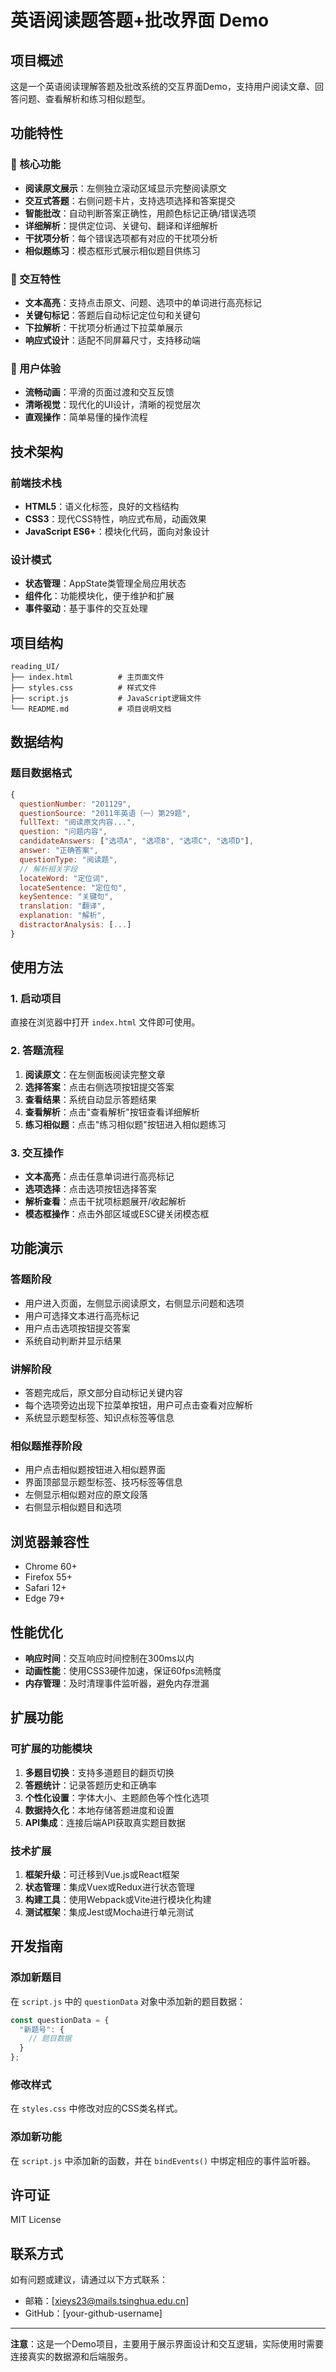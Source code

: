 # 英语阅读题答题+批改界面 Demo

## 项目概述

这是一个英语阅读理解答题及批改系统的交互界面Demo，支持用户阅读文章、回答问题、查看解析和练习相似题型。

## 功能特性

### 🎯 核心功能
- **阅读原文展示**：左侧独立滚动区域显示完整阅读原文
- **交互式答题**：右侧问题卡片，支持选项选择和答案提交
- **智能批改**：自动判断答案正确性，用颜色标记正确/错误选项
- **详细解析**：提供定位词、关键句、翻译和详细解析
- **干扰项分析**：每个错误选项都有对应的干扰项分析
- **相似题练习**：模态框形式展示相似题目供练习

### 🎨 交互特性
- **文本高亮**：支持点击原文、问题、选项中的单词进行高亮标记
- **关键句标记**：答题后自动标记定位句和关键句
- **下拉解析**：干扰项分析通过下拉菜单展示
- **响应式设计**：适配不同屏幕尺寸，支持移动端

### 📱 用户体验
- **流畅动画**：平滑的页面过渡和交互反馈
- **清晰视觉**：现代化的UI设计，清晰的视觉层次
- **直观操作**：简单易懂的操作流程

## 技术架构

### 前端技术栈
- **HTML5**：语义化标签，良好的文档结构
- **CSS3**：现代CSS特性，响应式布局，动画效果
- **JavaScript ES6+**：模块化代码，面向对象设计

### 设计模式
- **状态管理**：AppState类管理全局应用状态
- **组件化**：功能模块化，便于维护和扩展
- **事件驱动**：基于事件的交互处理

## 项目结构

```
reading_UI/
├── index.html          # 主页面文件
├── styles.css          # 样式文件
├── script.js           # JavaScript逻辑文件
└── README.md           # 项目说明文档
```

## 数据结构

### 题目数据格式
```javascript
{
  questionNumber: "201129",
  questionSource: "2011年英语（一）第29题",
  fullText: "阅读原文内容...",
  question: "问题内容",
  candidateAnswers: ["选项A", "选项B", "选项C", "选项D"],
  answer: "正确答案",
  questionType: "阅读题",
  // 解析相关字段
  locateWord: "定位词",
  locateSentence: "定位句",
  keySentence: "关键句",
  translation: "翻译",
  explanation: "解析",
  distractorAnalysis: [...]
}
```

## 使用方法

### 1. 启动项目
直接在浏览器中打开 `index.html` 文件即可使用。

### 2. 答题流程
1. **阅读原文**：在左侧面板阅读完整文章
2. **选择答案**：点击右侧选项按钮提交答案
3. **查看结果**：系统自动显示答题结果
4. **查看解析**：点击"查看解析"按钮查看详细解析
5. **练习相似题**：点击"练习相似题"按钮进入相似题练习

### 3. 交互操作
- **文本高亮**：点击任意单词进行高亮标记
- **选项选择**：点击选项按钮选择答案
- **解析查看**：点击干扰项标题展开/收起解析
- **模态框操作**：点击外部区域或ESC键关闭模态框

## 功能演示

### 答题阶段
- 用户进入页面，左侧显示阅读原文，右侧显示问题和选项
- 用户可选择文本进行高亮标记
- 用户点击选项按钮提交答案
- 系统自动判断并显示结果

### 讲解阶段
- 答题完成后，原文部分自动标记关键内容
- 每个选项旁边出现下拉菜单按钮，用户可点击查看对应解析
- 系统显示题型标签、知识点标签等信息

### 相似题推荐阶段
- 用户点击相似题按钮进入相似题界面
- 界面顶部显示题型标签、技巧标签等信息
- 左侧显示相似题对应的原文段落
- 右侧显示相似题目和选项

## 浏览器兼容性

- Chrome 60+
- Firefox 55+
- Safari 12+
- Edge 79+

## 性能优化

- **响应时间**：交互响应时间控制在300ms以内
- **动画性能**：使用CSS3硬件加速，保证60fps流畅度
- **内存管理**：及时清理事件监听器，避免内存泄漏

## 扩展功能

### 可扩展的功能模块
1. **多题目切换**：支持多道题目的翻页切换
2. **答题统计**：记录答题历史和正确率
3. **个性化设置**：字体大小、主题颜色等个性化选项
4. **数据持久化**：本地存储答题进度和设置
5. **API集成**：连接后端API获取真实题目数据

### 技术扩展
1. **框架升级**：可迁移到Vue.js或React框架
2. **状态管理**：集成Vuex或Redux进行状态管理
3. **构建工具**：使用Webpack或Vite进行模块化构建
4. **测试框架**：集成Jest或Mocha进行单元测试

## 开发指南

### 添加新题目
在 `script.js` 中的 `questionData` 对象中添加新的题目数据：

```javascript
const questionData = {
  "新题号": {
    // 题目数据
  }
};
```

### 修改样式
在 `styles.css` 中修改对应的CSS类名样式。

### 添加新功能
在 `script.js` 中添加新的函数，并在 `bindEvents()` 中绑定相应的事件监听器。

## 许可证

MIT License

## 联系方式

如有问题或建议，请通过以下方式联系：
- 邮箱：[xieys23@mails.tsinghua.edu.cn]
- GitHub：[your-github-username]

---

**注意**：这是一个Demo项目，主要用于展示界面设计和交互逻辑，实际使用时需要连接真实的数据源和后端服务。 
